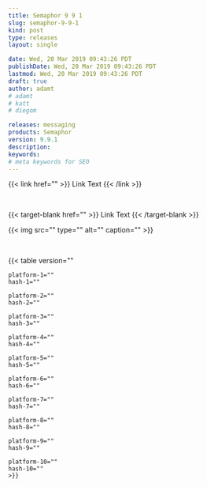 ```yaml
---
title: Semaphor 9 9 1
slug: semaphor-9-9-1
kind: post
type: releases
layout: single

date: Wed, 20 Mar 2019 09:43:26 PDT
publishDate: Wed, 20 Mar 2019 09:43:26 PDT
lastmod: Wed, 20 Mar 2019 09:43:26 PDT
draft: true
author: adamt
# adamt
# katt
# diegom 

releases: messaging
products: Semaphor 
version: 9.9.1
description: 
keywords: 
# meta keywords for SEO 
---
```




<!-- link -->
{{< link
    href="" >}}
    Link Text
{{< /link >}}

<br> 

<!-- link target-blank -->
{{< target-blank
    href="" >}}
    Link Text
{{< /target-blank >}}


<!-- img/figure -->
{{< img 
    src="" 
    type="" 
    alt="" 
    caption="" >}} 

<br>

<!-- hash table -->
{{< table 
    version=""

    platform-1="" 
    hash-1="" 
    
    platform-2="" 
    hash-2=""  

    platform-3="" 
    hash-3=""  

    platform-4="" 
    hash-4="" 

    platform-5="" 
    hash-5=""  

    platform-6="" 
    hash-6=""  

    platform-7="" 
    hash-7=""  

    platform-8="" 
    hash-8=""  

    platform-9="" 
    hash-9=""  

    platform-10="" 
    hash-10=""  
    >}} 
